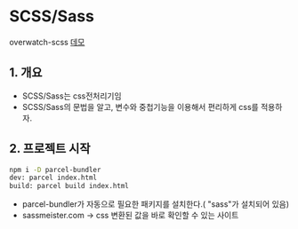 # SCSS/Sass
overwatch-scss [데모](https://hoseong511.github.io/frontEnd/scss/overwatch-scss/dist)
## 1. 개요
- SCSS/Sass는 css전처리기임
- SCSS/Sass의 문법을 알고, 변수와 중첩기능을 이용해서 편리하게 css를 적용하자.
## 2. 프로젝트 시작
```sh
npm i -D parcel-bundler
dev: parcel index.html
build: parcel build index.html
```
- parcel-bundler가 자동으로 필요한 패키지를 설치한다.( "sass"가 설치되어 있음)
- sassmeister.com -> css 변환된 값을 바로 확인할 수 있는 사이트

